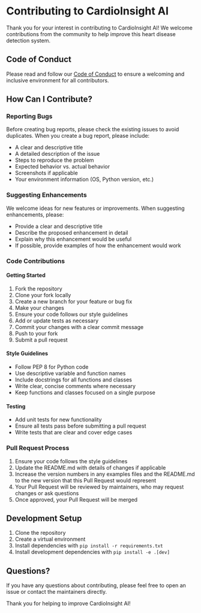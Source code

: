 # Contributing to CardioInsight AI

Thank you for your interest in contributing to CardioInsight AI! We welcome contributions from the community to help improve this heart disease detection system.

## Code of Conduct

Please read and follow our [Code of Conduct](CODE_OF_CONDUCT.md) to ensure a welcoming and inclusive environment for all contributors.

## How Can I Contribute?

### Reporting Bugs

Before creating bug reports, please check the existing issues to avoid duplicates. When you create a bug report, please include:

- A clear and descriptive title
- A detailed description of the issue
- Steps to reproduce the problem
- Expected behavior vs. actual behavior
- Screenshots if applicable
- Your environment information (OS, Python version, etc.)

### Suggesting Enhancements

We welcome ideas for new features or improvements. When suggesting enhancements, please:

- Provide a clear and descriptive title
- Describe the proposed enhancement in detail
- Explain why this enhancement would be useful
- If possible, provide examples of how the enhancement would work

### Code Contributions

#### Getting Started

1. Fork the repository
2. Clone your fork locally
3. Create a new branch for your feature or bug fix
4. Make your changes
5. Ensure your code follows our style guidelines
6. Add or update tests as necessary
7. Commit your changes with a clear commit message
8. Push to your fork
9. Submit a pull request

#### Style Guidelines

- Follow PEP 8 for Python code
- Use descriptive variable and function names
- Include docstrings for all functions and classes
- Write clear, concise comments where necessary
- Keep functions and classes focused on a single purpose

#### Testing

- Add unit tests for new functionality
- Ensure all tests pass before submitting a pull request
- Write tests that are clear and cover edge cases

### Pull Request Process

1. Ensure your code follows the style guidelines
2. Update the README.md with details of changes if applicable
3. Increase the version numbers in any examples files and the README.md to the new version that this Pull Request would represent
4. Your Pull Request will be reviewed by maintainers, who may request changes or ask questions
5. Once approved, your Pull Request will be merged

## Development Setup

1. Clone the repository
2. Create a virtual environment
3. Install dependencies with `pip install -r requirements.txt`
4. Install development dependencies with `pip install -e .[dev]`

## Questions?

If you have any questions about contributing, please feel free to open an issue or contact the maintainers directly.

Thank you for helping to improve CardioInsight AI!